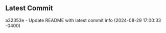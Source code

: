 
## Latest Commit
a32353e - Update README with latest commit info (2024-08-29 17:00:33 -0400) <Yunxi-Zhou>
